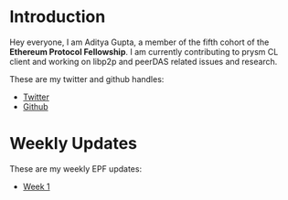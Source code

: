# Introduction

Hey everyone, I am Aditya Gupta, a member of the fifth cohort of the **Ethereum Protocol Fellowship**. 
I am currently contributing to prysm CL client and working on libp2p and peerDAS related issues and research.

These are my twitter and github handles:
- [Twitter](https://x.com/darex_1010)
- [Github](https://github.com/1010adigupta)

# Weekly Updates
These are my weekly EPF updates:
- [Week 1](https://hackmd.io/G3wd3b9YT8mApG_BoH87TQ?viewR)